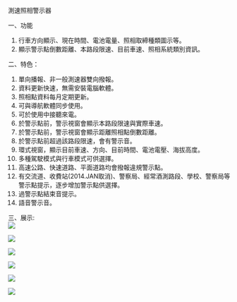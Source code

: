 測速照相警示器

一、功能
1. 行車方向顯示、現在時間、電池電量、照相取締種類圖示等。
2. 顯示警示點倒數距離、本路段限速、目前車速、照相系統類別資訊。

二、特色：
1) 單向播報、非一般測速器雙向撥報。
2) 資料更新快速，無需安裝電腦軟體。
3) 照相點資料每月定期更新。
4) 可與導航軟體同步使用。
5) 可於使用中接聽來電。
6) 於警示點前，警示視窗會顯示本路段限速與實際車速。
7) 於警示點前，警示視窗會顯示距離照相點倒數距離。
8) 於警示點前超過該路段限速，會有警示音。
9) 環式視窗，顯示目前車速、方向、目前時間、電池電壓、海拔高度。
10) 多種駕駛模式與行車模式可供選擇。
11) 高速公路、快速道路、平面道路均會撥報違規警示點。
12) 有交流道、收費站(2014.JAN取消)、警察局、經常酒測路段、學校、警察局等警示點提示，逐步增加警示點供選擇。
13) 過警示點結束音提示。
14) 語音警示音。

三、展示:  
![](https://play-lh.googleusercontent.com/BAZ7h4kOZbAbH7dqkcPqd6dwXFBevYWu2xt2OJjyRK-5eqduXRB_WaCb1uBK4xlKelE=w2560-h1440-rw)

![](https://play-lh.googleusercontent.com/ppalG1DNGGpFg87soyQWV8lOW31o5Go5ujrCT78DHSF1QM3vhGNLyacv0H1WwMJUYi37=w2560-h1440-rw)

![](https://play-lh.googleusercontent.com/xmwaGg0CUeihmT3tAV9RQLqSARK63zECrv56B55Z0WSUQYCpd3FLGc1-jU-XCoh5nOA=w2560-h1440-rw)

![](https://play-lh.googleusercontent.com/px1Qy3TXRr7mI5_PnXqaaKsIGcjKoGk49O37ey8xDs1Qc3LB8TughGjPNv0ZojevESc=w2560-h1440-rw)

![](https://play-lh.googleusercontent.com/c8kCpFPnxb8m32o1QMBWquYF4hMKJc-eRH6H0luFwC_NJ9Rlhwl_nKUsWZY4UUrEvw=w2560-h1440-rw)

![](https://play-lh.googleusercontent.com/2xxs_Uy4-zWfUj3sXWUjTI99yoLi_Q9Nov1GQJSl3mh23xCWRPAB-eI24m-cdVlYhg=w2560-h1440-rw)

